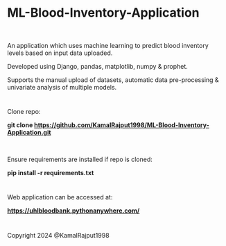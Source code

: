 # ML-Blood-Inventory-Application

<br/>

An application which uses machine learning to predict blood inventory levels based on input data uploaded. 

Developed using Django, pandas, matplotlib, numpy & prophet.

Supports the manual upload of datasets, automatic data pre-processing & univariate analysis of multiple models.

#

Clone repo: 

<b>git clone https://github.com/KamalRajput1998/ML-Blood-Inventory-Application.git</b>

<br/>

Ensure requirements are installed if repo is cloned:

<b>pip install -r requirements.txt</b>

#

Web application can be accessed at:

<b>https://uhlbloodbank.pythonanywhere.com/</b>

#

Copyright 2024 @KamalRajput1998
